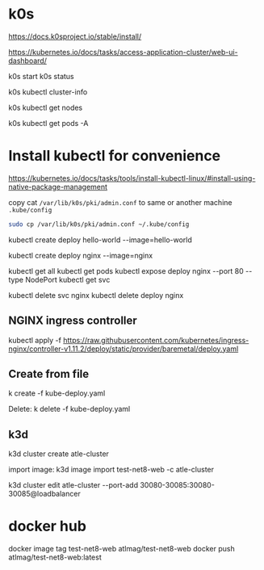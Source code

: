 # k0s

https://docs.k0sproject.io/stable/install/

https://kubernetes.io/docs/tasks/access-application-cluster/web-ui-dashboard/

k0s start
k0s status

k0s kubectl cluster-info

k0s kubectl get nodes

k0s kubectl get pods -A

# Install kubectl for convenience

https://kubernetes.io/docs/tasks/tools/install-kubectl-linux/#install-using-native-package-management

copy cat `/var/lib/k0s/pki/admin.conf` to same or another machine `.kube/config`

```sh
sudo cp /var/lib/k0s/pki/admin.conf ~/.kube/config
```

kubectl create deploy hello-world --image=hello-world

kubectl create deploy nginx --image=nginx

kubectl get all
kubectl get pods 
kubectl expose deploy nginx --port 80 --type NodePort
kubectl get svc

kubectl delete svc nginx
kubectl delete deploy nginx

## NGINX ingress controller

kubectl apply -f https://raw.githubusercontent.com/kubernetes/ingress-nginx/controller-v1.11.2/deploy/static/provider/baremetal/deploy.yaml


## Create from file

k create -f kube-deploy.yaml 

Delete:
k delete -f kube-deploy.yaml 

## k3d

k3d cluster create atle-cluster

import image:
k3d image import test-net8-web -c atle-cluster

k3d cluster edit atle-cluster --port-add 30080-30085:30080-30085@loadbalancer





# docker hub

docker image tag test-net8-web atlmag/test-net8-web
docker push atlmag/test-net8-web:latest